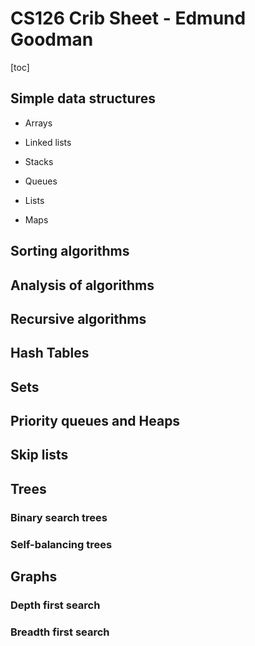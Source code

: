 # CS126 Crib Sheet - Edmund Goodman

[toc]

## Simple data structures

- Arrays

- Linked lists

- Stacks

- Queues

- Lists

- Maps

  

## Sorting algorithms



## Analysis of algorithms



## Recursive algorithms



## Hash Tables



## Sets



## Priority queues and Heaps



## Skip lists



## Trees

### Binary search trees

### Self-balancing trees



## Graphs

### Depth first search

### Breadth first search



